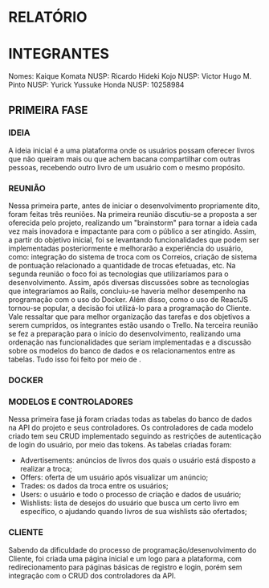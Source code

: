 # RELATÓRIO

# INTEGRANTES

Nomes:  Kaique Komata           NUSP: 
        Ricardo Hideki Kojo     NUSP:
        Victor Hugo M. Pinto    NUSP: 
        Yurick Yussuke Honda    NUSP: 10258984

## PRIMEIRA FASE

### IDEIA

A ideia inicial é a uma plataforma onde os usuários possam oferecer livros que não queiram mais ou que achem bacana compartilhar com outras pessoas, recebendo outro livro de um usuário com o mesmo propósito. 

### REUNIÃO

Nessa primeira parte, antes de iniciar o desenvolvimento propriamente dito, foram feitas três reuniões. 
Na primeira reunião discutiu-se a proposta a ser oferecida pelo projeto, realizando um "brainstorm" para tornar a ideia cada vez mais inovadora e impactante para com o público a ser atingido. Assim, a partir do objetivo inicial, foi se levantando funcionalidades que podem ser implementadas posteriormente e melhorarão a experiência do usuário, como: integração do sistema de troca com os Correios, criação de sistema de pontuação relacionado a quantidade de trocas efetuadas, etc.
Na segunda reunião o foco foi as tecnologias que utilizaríamos para o desenvolvimento. Assim, após diversas discussões sobre as tecnologias que integraríamos ao Rails, concluiu-se haveria melhor desempenho na programação com o uso do Docker. Além disso, como o uso de ReactJS tornou-se popular, a decisão foi utilizá-lo para a programação do Cliente. Vale ressaltar que para melhor organização das tarefas e dos objetivos a serem cumpridos, os integrantes estão usando o Trello.
Na terceira reunião se fez a preparação para o início do desenvolvimento, realizando uma ordenação nas funcionalidades que seriam implementadas e a discussão sobre os modelos do banco de dados e os relacionamentos entre as tabelas. Tudo isso foi feito por meio de .

### DOCKER

### MODELOS E CONTROLADORES

Nessa primeira fase já foram criadas todas as tabelas do banco de dados na API do projeto e seus controladores. Os controladores de cada modelo criado tem seu CRUD implementado seguindo as restrições de autenticação de login do usuário, por meio das tokens.
As tabelas criadas foram: 
* Advertisements: anúncios de livros dos quais o usuário está disposto a realizar a troca;
* Offers: oferta de um usuário após visualizar um anúncio;
* Trades: os dados da troca entre os usuários;
* Users: o usuário e todo o processo de criação e dados de usuário;
* Wishlists: lista de desejos do usuário que busca um certo livro em específico, o ajudando quando livros de sua wishlists são ofertados;

### CLIENTE

Sabendo da dificuldade do processo de programação/desenvolvimento do Cliente, foi criada uma página inicial e um logo para a plataforma, com redirecionamento para páginas básicas de registro e login, porém sem integração com o CRUD dos controladores da API.